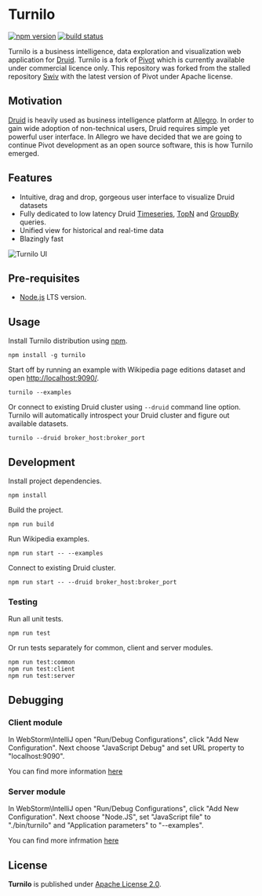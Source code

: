 # Turnilo

[![npm version](https://img.shields.io/npm/v/turnilo.svg)](https://www.npmjs.org/package/turnilo)
[![build status](https://travis-ci.org/allegro/turnilo.svg?branch=master)](https://travis-ci.org/allegro/turnilo)

Turnilo is a business intelligence, data exploration and visualization web application for [Druid](http://druid.io/).
Turnilo is a fork of [Pivot](https://github.com/implydata/pivot) which is currently available under commercial licence only.
This repository was forked from the stalled repository [Swiv](https://github.com/yahoo/swiv) 
with the latest version of Pivot under Apache license.

## Motivation

[Druid](https://github.com/druid-io/druid) is heavily used as business intelligence platform at [Allegro](https://allegro.tech/).
In order to gain wide adoption of non-technical users, Druid requires simple yet powerful user interface.
In Allegro we have decided that we are going to continue Pivot development as an open source software,
this is how Turnilo emerged.


## Features

* Intuitive, drag and drop, gorgeous user interface to visualize Druid datasets
* Fully dedicated to low latency Druid 
[Timeseries](http://druid.io/docs/latest/querying/timeseriesquery.html), 
[TopN](http://druid.io/docs/latest/querying/topnquery.html) and 
[GroupBy](http://druid.io/docs/latest/querying/groupbyquery.html) queries.
* Unified view for historical and real-time data
* Blazingly fast

![Turnilo UI](https://github.com/allegro/turnilo/raw/master/docs/images/drag-and-drop.gif)

## Pre-requisites

* [Node.js](https://nodejs.org/) LTS version.

## Usage

Install Turnilo distribution using [npm](https://www.npmjs.com/).

```
npm install -g turnilo
```

Start off by running an example with Wikipedia page editions dataset 
and open [http://localhost:9090/](http://localhost:9090/).

```
turnilo --examples
```

Or connect to existing Druid cluster using `--druid` command line option.
Turnilo will automatically introspect your Druid cluster and figure out available datasets.

```
turnilo --druid broker_host:broker_port
```

## Development

Install project dependencies.

```
npm install
```

Build the project.

```
npm run build
```

Run Wikipedia examples.

```
npm run start -- --examples
```

Connect to existing Druid cluster.

```
npm run start -- --druid broker_host:broker_port
```

### Testing

Run all unit tests.

```
npm run test
```

Or run tests separately for common, client and server modules.

```
npm run test:common
npm run test:client
npm run test:server
```

## Debugging 

### Client module

In WebStorm\IntelliJ open "Run/Debug Configurations", click "Add New Configuration".
Next choose "JavaScript Debug" and set URL property to "localhost:9090".

You can find more information [here](https://www.jetbrains.com/help/webstorm/debugging-typescript.html)

### Server module

In WebStorm\IntelliJ open "Run/Debug Configurations", click "Add New Configuration".
Next choose "Node.JS", set "JavaScript file" to "./bin/turnilo" 
and "Application parameters" to "--examples".

You can find more infrmation [here](https://www.jetbrains.com/help/webstorm/running-and-debugging-node-js.html)
 
## License

**Turnilo** is published under [Apache License 2.0](http://www.apache.org/licenses/LICENSE-2.0).
